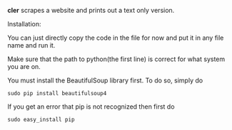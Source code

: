<b>cler</b> scrapes a website and prints out a text only version. 

Installation: 

You can just directly copy the code in the file for now and put it in any file name and run it. 

Make sure that the path to python(the first line) is correct for what system you are on.

You must install the BeautifulSoup library first. To do so, simply do 

  <code>sudo pip install beautifulsoup4</code>
  
If you get an error that pip is not recognized then first do
  
  <code>sudo easy_install pip</code>
